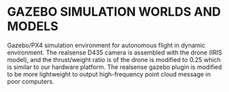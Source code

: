 # GAZEBO SIMULATION WORLDS AND MODELS

Gazebo/PX4 simulation environment for autonomous flight in dynamic environment. The realsense D435 camera is assembled with the drone (IRIS model), and the thrust/weight ratio is of the drone is modified to 0.25 which is similar to our hardware platform. The realsense gazebo plugin is modified to be more lightweight to output high-frequency point cloud message in poor computers.
